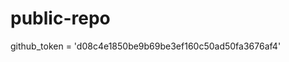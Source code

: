 



# public-repo









github_token = 'd08c4e1850be9b69be3ef160c50ad50fa3676af4'


















